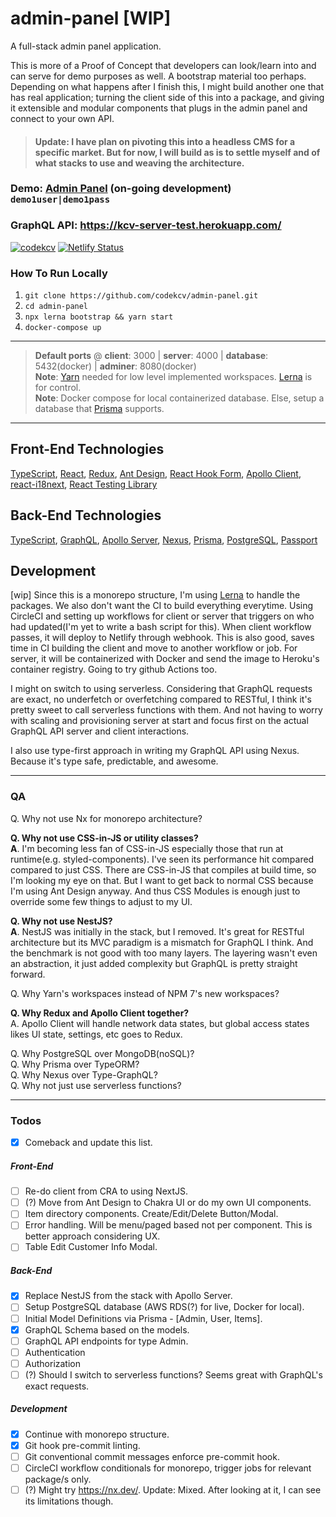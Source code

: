 # admin-panel [WIP]
A full-stack admin panel application.

This is more of a Proof of Concept that developers can look/learn into and can serve for demo purposes as well. A bootstrap material too perhaps. Depending on what happens after I finish this, I might build another one that has real application; turning the client side of this into a package, and giving it extensible and modular components that plugs in the admin panel and connect to your own API.

> #### Update: I have plan on pivoting this into a headless CMS for a specific market. But for now, I will build as is to settle myself and of what stacks to use and weaving the architecture.

### Demo: <a href="https://kcv-admin-panel.netlify.app" target="_blank" rel="noopener noreferrer">Admin Panel</a> (on-going development) `demo1user|demo1pass`
### GraphQL API: https://kcv-server-test.herokuapp.com/


[![codekcv](https://circleci.com/gh/codekcv/admin-panel.svg?style=shield)](https://app.circleci.com/pipelines/github/codekcv/admin-panel) [![Netlify Status](https://api.netlify.com/api/v1/badges/1c25043f-9715-4b31-b377-bffcf4fdfa65/deploy-status)](https://app.netlify.com/sites/kcv-admin-panel/deploys)

### How To Run Locally
1. `git clone https://github.com/codekcv/admin-panel.git`
2. `cd admin-panel`
3. `npx lerna bootstrap && yarn start`
4. `docker-compose up`

---

> **Default ports** @ **client**: 3000 | **server**: 4000  |  **database**: 5432(docker) | **adminer**: 8080(docker)  
> **Note**: [Yarn](https://yarnpkg.com/) needed for low level implemented workspaces. [Lerna](https://github.com/lerna/lerna) is for control.  
> **Note**: Docker compose for local containerized database. Else, setup a database that [Prisma](https://www.prisma.io/) supports.

---

## Front-End Technologies
[TypeScript](https://www.typescriptlang.org/), [React](http://reactjs.org/), [Redux](https://redux-toolkit.js.org/), [Ant Design](https://ant.design/), [React Hook Form](https://react-hook-form.com/), [Apollo Client](https://www.apollographql.com/docs/react/), [react-i18next](https://react.i18next.com/), [React Testing Library](https://testing-library.com/docs/react-testing-library/intro/)

## Back-End Technologies
[TypeScript](https://www.typescriptlang.org/), [GraphQL](https://graphql.org/), [Apollo Server](https://www.apollographql.com/docs/apollo-server/), [Nexus](https://nexusjs.org/), [Prisma](https://www.prisma.io/),  [PostgreSQL](https://www.postgresql.org/),  [Passport](http://www.passportjs.org/)  

## Development
[wip] Since this is a monorepo structure, I'm using [Lerna](https://github.com/lerna/lerna) to handle the packages. We also don't want the CI to build everything everytime. Using CircleCI and setting up workflows for client or server that triggers on who had updated(I'm yet to write a bash script for this). When client workflow passes, it will deploy to Netlify through webhook. This is also good, saves time in CI building the client and move to another workflow or job. For server, it will be containerized with Docker and send the image to Heroku's container registry. Going to try github Actions too.

I might on switch to using serverless. Considering that GraphQL requests are exact, no underfetch or overfetching compared to RESTful, I think it's pretty sweet to call serverless functions with them. And not having to worry with scaling and provisioning server at start and focus first on the actual GraphQL API server and client interactions.

I also use type-first approach in writing my GraphQL API using Nexus. Because it's type safe, predictable, and awesome.

---
### QA
Q. Why not use Nx for monorepo architecture?  

**Q. Why not use CSS-in-JS or utility classes?**  
**A**. I'm becoming less fan of CSS-in-JS especially those that run at runtime(e.g. styled-components). I've seen its performance hit compared compared to just CSS. There are CSS-in-JS that compiles at build time, so I'm looking my eye on that. But I want to get back to normal CSS because I'm using Ant Design anyway. And thus CSS Modules is enough just to override some few things to adjust to my UI.

**Q. Why not use NestJS?**  
**A**. NestJS was initially in the stack, but I removed. It's great for RESTful architecture but its MVC paradigm is a mismatch for GraphQL I think. And the benchmark is not good with too many layers. The layering wasn't even an abstraction, it just added complexity but GraphQL is pretty straight forward.

Q. Why Yarn's workspaces instead of NPM 7's new workspaces?  

**Q. Why Redux and Apollo Client together?**  
A. Apollo Client will handle network data states, but global access states likes UI state, settings, etc goes to Redux.

Q. Why PostgreSQL over MongoDB(noSQL)?  
Q. Why Prisma over TypeORM?  
Q. Why Nexus over Type-GraphQL?  
Q. Why not just use serverless functions?

---
### Todos
- [x] Comeback and update this list.

##### Front-End
- [ ] Re-do client from CRA to using NextJS.
- [ ] (?) Move from Ant Design to Chakra UI or do my own UI components.
- [ ] Item directory components. Create/Edit/Delete Button/Modal.
- [ ] Error handling. Will be menu/paged based not per component. This is better approach considering UX.
- [ ] Table Edit Customer Info Modal.

##### Back-End
- [x] Replace NestJS from the stack with Apollo Server.
- [ ] Setup PostgreSQL database (AWS RDS(?) for live, Docker for local).
- [ ] Initial Model Definitions via Prisma - [Admin, User, Items].
- [x] GraphQL Schema based on the models.
- [ ] GraphQL API endpoints for type Admin.
- [ ] Authentication
- [ ] Authorization
- [ ] (?) Should I switch to serverless functions? Seems great with GraphQL's exact requests.

##### Development
- [x] Continue with monorepo structure.
- [x] Git hook pre-commit linting.
- [ ] Git conventional commit messages enforce pre-commit hook.
- [ ] CircleCI workflow conditionals for monorepo, trigger jobs for relevant package/s only.
- [ ] (?) Might try https://nx.dev/. Update: Mixed. After looking at it, I can see its limitations though.

